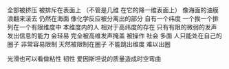 全部被挤压 被排斥在表面上
（不管是几维 在它的降一维表面上）
像海面的油膜 浪翻来滚去 仍然在海面
像化学反应被分离出的部分 自有一个纬度
一个挨一个排列在一个有限维度中
本维度内的人 相对于高纬度的存在
只有有限的微弱的发声 发出信息的能力
会轻易 完全被高维发声掩盖
被操作
社会 多面
人只能处在自己的圈子 非常容易限制 天然被限制在圈子
不能跳出维度 难以出圈

光滑也可以看做粘性 韧性 爱因斯坦说的质量造成时空弯曲
